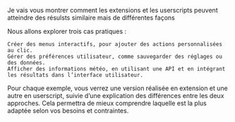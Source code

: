 Je vais vous montrer comment les extensions et les userscripts peuvent atteindre des résulsts similaire mais de différentes façons

Nous allons explorer trois cas pratiques :

    Créer des menus interactifs, pour ajouter des actions personnalisées au clic.
    Gérer des préférences utilisateur, comme sauvegarder des réglages ou des données.
    Afficher des informations météo, en utilisant une API et en intégrant les résultats dans l’interface utilisateur.

Pour chaque exemple, vous verrez une version réalisée en extension et une autre en userscript, suivie d’une explication des différences entre les deux approches. Cela permettra de mieux comprendre laquelle est la plus adaptée selon vos besoins et contraintes.